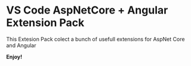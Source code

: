 # VS Code AspNetCore + Angular Extension Pack

This Extesion Pack colect a bunch of usefull extensions for AspNet Core and Angular

**Enjoy!**